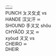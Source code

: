 [𓂧](𓂧)  
PUNCH ㄆㄡ攵攴 vs  
HANDE 汉又汗 ⋍  
SHOUND 手ㄡ又 shǒu  
CHYÃÕD ㄡ又 ⋍  
xyòud ㄡ又  vs  
CHEIRO ⋍  
DHEIR  
